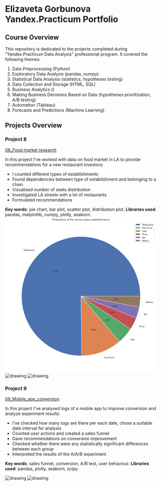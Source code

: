 # Elizaveta Gorbunova Yandex.Practicum Portfolio
## Course Overview
This repository is dedicated to the projects completed during "Yandex.Practicum Data Analysis" professional program. 
It covered the following themes:
1. Data Preprocessing (Python)
2. Exploratory Data Analysis (pandas, numpy)
3. Statistical Data Analysis (statistics, hypotheses testing)
4. Data Collection and Storage (HTML, SQL)
5. Business Analytics ()
6. Making Business Decisions Based on Data (hypotheses prioritization, A/B testing)
7. Automation (Tableau)
8. Forecasts and Predictions (Machine Learning)

## Projects Overview

 ### Project 8
 [08_Food market research](https://github.com/artefazosya/yandex-practicum/blob/main/08_Food_market_research/08_Food_market_research.ipynb)
 
 In this project I've worked with data on food market in LA to provide recommendations for a new restaurant investors:
 * I counted different types of establishments
 * Found dependencies between type of establishment and belonging to a chain
 * Visualised number of seats distribution
 * Investigated LA streets with a lot of restaurants
 * Formulated recommendations 
 
**Key words**: pie chart, bar plot, scatter plot, distribution plot. **Libraries used**: pandas, matplotlib, numpy, plotly, seaborn.
<img src="images/08_pie.png" alt="drawing" width="500"/>
<img src="https://github.com/artefazosya/yandex-practicum/blob/main/images/08_seats.png" alt="drawing" width="500"/>
<img src="https://github.com/artefazosya/yandex-practicum/blob/main/images/08_barplot.png" alt="drawing" width="500"/>


 ### Project 9
 [09_Mobile_app_conversion](https://nbviewer.jupyter.org/github/artefazosya/yandex-practicum/blob/bf518d04cd31bf8bb81d7a34cd361fb2e9eb54bf/09_Mobile_app_conversion/09_Mobile_app_conversion.ipynb)
 
 In this project I've analysed logs of a mobile app to improve conversion and analyze experiment results:
 * I've checked how many logs are there per each date, chose a suitable date interval for analysis
 * Counted user actions and created a sales funnel
 * Gave recommendations on conversion improvement
 * Checked whether there were any statistically significant differences between each group
 * Interpreted the results of the A/A/B experiment
 
**Key words**: sales funnel, conversion, A/B test, user behaviour. **Libraries used**: pandas, plotly, seaborn, scipy.

<img src="https://github.com/artefazosya/yandex-practicum/blob/main/images/events%20per%20date.png" alt="drawing" width="500"/>
<img src="https://github.com/artefazosya/yandex-practicum/blob/main/images/funnel.png" alt="drawing" width="500"/>




 


